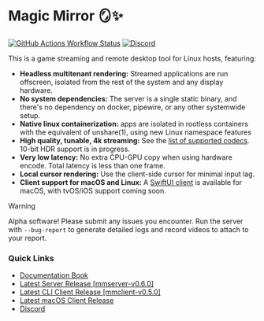# Magic Mirror 🪞✨
[![GitHub Actions Workflow Status](https://img.shields.io/github/actions/workflow/status/colinmarc/magic-mirror/tests.yaml)](https://github.com/colinmarc/magic-mirror/actions/workflows/tests.yaml)
[![Discord](https://img.shields.io/discord/1284975819222945802?style=flat&label=discord&color=7289DA)](https://discord.gg/v22G644DzS)

This is a game streaming and remote desktop tool for Linux hosts, featuring:

 - **Headless multitenant rendering:** Streamed applications are run offscreen, isolated from the rest of the system and any display hardware.
 - **No system dependencies:** The server is a single static binary, and there's no dependency on docker, pipewire, or any other systemwide setup.
 - **Native linux containerization:** apps are isolated in rootless containers with the equivalent of unshare(1), using new Linux namespace features
 - **High quality, tunable, 4k streaming:** See the [list of supported codecs](https://colinmarc.github.io/magic-mirror/setup/server/#hardware-software-encoding). 10-bit HDR support is in progress.
 - **Very low latency:** No extra CPU-GPU copy when using hardware encode. Total latency is less than one frame.
 - **Local cursor rendering:** Use the client-side cursor for minimal input lag.
 - **Client support for macOS and Linux:** A [SwiftUI client](https://github.com/colinmarc/magic-mirror-swiftui/releases/latest) is available for macOS, with tvOS/iOS support coming soon.

> [!WARNING]
> Alpha software! Please submit any issues you encounter. Run the server with `--bug-report` to generate detailed logs and record videos to attach to your report.

### Quick Links

 - [Documentation Book](https://colinmarc.github.io/magic-mirror)
 - [Latest Server Release [mmserver-v0.6.0]](https://github.com/colinmarc/magic-mirror/releases/tag/mmserver-v0.6.0)
 - [Latest CLI Client Release [mmclient-v0.5.0]](https://github.com/colinmarc/magic-mirror/releases/tag/mmclient-v0.5.0)
 - [Latest macOS Client Release](https://github.com/colinmarc/magic-mirror-swiftui/releases/latest)
 - [Discord](https://discord.gg/v22G644DzS)
